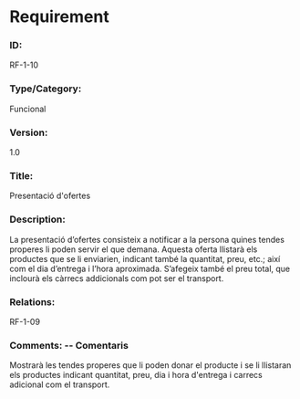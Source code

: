 # Requirement 

### ID: 
RF-1-10

### Type/Category: 
Funcional

### Version: 
1.0

### Title: 
Presentació d'ofertes

### Description: 
La presentació d’ofertes consisteix a notificar a la persona quines tendes properes li poden servir el que demana. Aquesta oferta llistarà els productes que se li enviarien, indicant també la quantitat, preu, etc.; així com el dia d’entrega i l’hora aproximada. S’afegeix també el preu total, que inclourà els càrrecs addicionals com pot ser el transport.

### Relations: 
RF-1-09

### Comments: -- Comentaris
Mostrarà les tendes properes que li poden donar el producte i se li llistaran els productes indicant quantitat, preu, dia i hora d'entrega i carrecs adicional com el transport.
